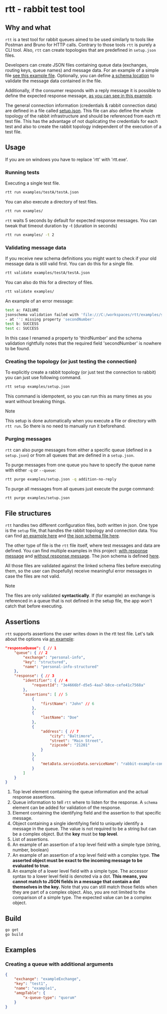 # rtt - rabbit test tool

## Why and what

`rtt` is a test tool for rabbit queues aimed to be used similarly to tools like Postman and Bruno for HTTP calls.
Contrary to those tools `rtt` is purely a CLI tool.
Also, `rtt` can create topologies that are predefined in `setup.json` files.

Developers can create JSON files containing queue data (exchanges, routing keys, queue names) and message data.
For an example of a simple file [see this example file](examples/testB/testB.json). Optionally, you can define [a schema location](examples/schemas/example-schema.schema.json) to validate the message data contained in the file.

Additionally, if the consumer responds with a reply message it is possible to define the expected response message, [as you can see in this example](examples/testA/testA.json).

The general connection information (credentials & rabbit connection data) are defined in a file called [setup.json](examples/setup.json). This file can also define the whole topology of the rabbit infrastructure and should be referenced from each rtt test file. This has the advantage of not duplicating the credentials for each test and also to create the rabbit topology independent of the execution of a test file.

## Usage

If you are on windows you have to replace 'rtt' with 'rtt.exe'.

### Running tests

Executing a single test file.

```sh
rtt run examples/testA/testA.json
```

You can also execute a directory of test files.

```sh
rtt run examples/
```

`rtt` waits 5 seconds by default for expected response messages. You can tweak that timeout duration by -t (duration in seconds)

```sh
rtt run examples/ -t 2
```

### Validating message data

If you receive new schema definitions you might want to check if your old message data is still valid first.
You can do this for a single file.

```sh
rtt validate examples/testA/testA.json
```

You can also do this for a directory of files.

```sh
rtt validate examples/
```

An example of an error message:

```sh
test a: FAILURE
jsonschema validation failed with 'file:///C:/workspaces/rtt/examples/schemas/example-schema.schema.json#'
- at '': missing property 'secondNumber'
test b: SUCCESS
test c: SUCCESS
```

In this case I renamed a property to 'thirdNumber' and the schema validation rightfully notes that the required field 'secondNumber' is nowhere to be found.

### Creating the topology (or just testing the connection)

To explicitly create a rabbit topology (or just test the connection to rabbit) you can just use following command.

```sh
rtt setup examples/setup.json
```

This command is idempotent, so you can run this as many times as you want without breaking things.
> [!NOTE]
> This setup is done automatically when you execute a file or directory with `rtt run`. So there is no need to manually run it beforehand.

### Purging messages

`rtt` can also purge messages from either a specific queue (defined in a `setup.json`) or from all queues that are defined in a `setup.json`.

To purge messages from one queue you have to specify the queue name with either `-q` or `--queue`:

```sh
rtt purge examples/setup.json -q addition-no-reply
```

To purge all messages from all queues just execute the purge command:

```sh
rtt purge examples/setup.json
```

## File structures

`rtt` handles two different configuration files, both written in json. One type is the `setup` file, that handles the rabbit topology and connection data.
You can find [an example here](examples/setup.json) and [the json schema file here](schemas/setup.schema.json).

The other type of file is the `rtt` file itself, where test messages and data are defined.
You can find multiple examples in this project: [with response message](examples/testA/testA.json) and [without response message](examples/testC.json).
The json schema is defined [here](schemas/rttfile.schema.json).

All those files are validated against the linked schema files before executing them, so the user can (hopefully) receive meaningful error messages in case the files are not valid.

> [!NOTE]
> The files are only validated **syntactically**. If (for example) an exchange is referenced in a queue that is not defined in the setup file, the app won't catch that before executing.

## Assertions

`rtt` supports assertions the user writes down in the rtt test file.
Let's talk about the options via [an example](examples/testD.json):
```json
"responseQueue": { // 1
    "queue": { // 2
        "exchange": "personal-info",
        "key": "structured",
        "name": "personal-info-structured"
    },
    "response": { // 3
        "identifier": { // 4
            "requestId": "3e4666bf-d5e5-4aa7-b8ce-cefe41c7568a"
        },
        "assertions": [ // 5
            { 
                "firstName": "John" // 6
            },
            {
                "lastName": "Doe" 
            },
            {
                "address": { // 7
                    "city": "Baltimore",
                    "street": "Main Street",
                    "zipcode": "21201"
                }
            },
            {
                "metaData.serviceData.serviceName": "rabbit-example-consumer" // 8
            }
        ]
    }
}
```

1. Top level element containing the queue information and the actual response assertions.
2. Queue information to tell `rtt` where to listen for the response. A `schema` element can be added for validation of the response.
3. Element containing the identifying field and the assertion to that specific message.
4. Object containing a single identifying field to uniquely identify a message in the queue. The value is not required to be a string but can be
a complex object. But the **key** must be **top level**.
5. List of assertions.
6. An example of an assertion of a top level field with a simple type (string, number, boolean)
7. An example of an assertion of a top level field with a complex type. **The asserted object must be exact to the incoming message to be evaluated to true**.
8. An example of a lower level field with a simple type. The accessor syntax to a lower level field is denoted via a dot.
**This means, you cannot match to JSON fields in a message that contain a dot themselves in the key.** Note that you can still match those fields when they are part of a complex object. Also, you are not limited to the comparison of a simple type. The expected value can be a complex object.

## Build

```sh
go get
go build
```

## Examples

### Creating a queue with additional arguments

```json
{
    "exchange": "exampleExchange",
    "key": "test1",
    "name": "example1",
    "amqpTable": {
        "x-queue-type": "quorum"
    }
}
```